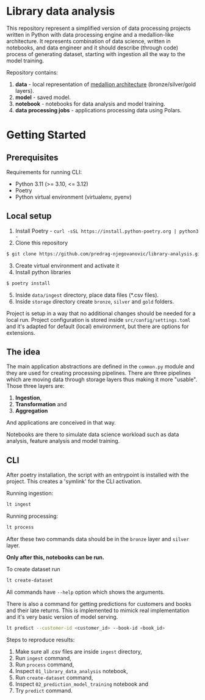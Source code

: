 # Library data analysis

This repository represent a simplified version of data processing projects written in Python with data processing engine and a medallion-like architecture.
It represents combination of data science, written in notebooks, and data engineer and it should describe (through code) process of generating dataset, starting with ingestion all the way to the model training.

Repository contains:
1) **data** - local representation of [medallion architecture](https://www.databricks.com/glossary/medallion-architecture) (bronze/silver/gold layers).
2) **model** - saved model.
3) **notebook** - notebooks for data analysis and model training.
4) **data processing jobs** - applications processing data using Polars.

# Getting Started

## Prerequisites

Requirements for running CLI:

* Python 3.11 (>= 3.10, <= 3.12)
* Poetry
* Python virtual environment (virtualenv, pyenv)

## Local setup

1) Install Poetry - `curl -sSL https://install.python-poetry.org | python3 -`
2) Clone this repository
```sh
$ git clone https://github.com/predrag-njegovanovic/library-analysis.git
```
3) Create virtual environment and activate it
4) Install python libraries
```sh
$ poetry install
```
5) Inside `data/ingest` directory, place data files (*.csv files).
6) Inside `storage` directory create `bronze`, `silver` and `gold` folders.

Project is setup in a way that no additional changes should be needed for a local run. Project configuration is stored inside `src/config/settings.toml` and it's adapted for default (local) environment, but there are options for extensions.

## The idea

The main application abstractions are defined in the `common.py` module and they are used for creating processing pipelines.
There are three pipelines which are moving data through storage layers thus making it more "usable".
Those three layers are:
1) **Ingestion**,
2) **Transformation** and
3) **Aggregation**

And applications are conceived in that way.

Notebooks are there to simulate data science workload such as data analysis, feature analysis and model training.

## CLI

After poetry installation, the script with an entrypoint is installed with the project. This creates a 'symlink' for the CLI activation.

Running ingestion:
```sh
lt ingest
```

Running processing:
```sh
lt process
```

After these two commands data should be in the `bronze` layer and `silver` layer.

**Only after this, notebooks can be run.**

To create dataset run
```sh
lt create-dataset
```

All commands have `--help` option which shows the arguments.

There is also a command for getting predictions for customers and books and their late returns.
This is implemented to mimick real implementation and it's very basic version of model serving.

```sh
lt predict --customer-id <customer_id> --book-id <book_id>
```

Steps to reproduce results:
1) Make sure all .csv files are inside `ingest` directory,
2) Run `ingest` command,
3) Run `process` command,
4) Inspect `01_library_data_analysis` notebook,
5) Run `create-dataset` command,
6) Inspect `02_prediction_model_training` notebook and
7) Try `predict` command.
